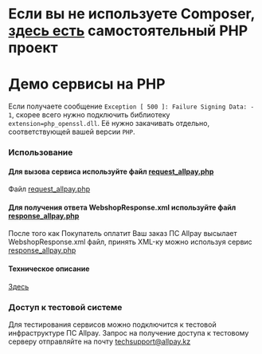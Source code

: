 # Если вы не используете Composer, [здесь есть](https://github.com/allpaykz/webshop-service-examples/tree/master/webshop-integration-php-demo) самостоятельный PHP проект 

# Демо сервисы на PHP

Если получаете сообщение `Exception [ 500 ]: Failure Signing Data: - 1`, скорее всего нужно подключить библиотеку `extension=php_openssl.dll`. Её нужно закачивать отдельно, соответствующей вашей версии `PHP`.

### Использование

#### Для вызова сервиса используйте файл [request_allpay.php](tests/request_allpay.php)

Файл [request_allpay.php](tests/request_allpay.php)

#### Для получения ответа WebshopResponse.xml используйте файл [response_allpay.php](tests/response_allpay.php)

После того как Покупатель оплатит Ваш заказ ПС Allpay высылает WebshopResponse.xml файл, принять XML-ку можно используя сервис [response_allpay.php](tests/response_allpay.php)

#### Техническое описание

[Здесь](https://github.com/allpaykz/documentation/tree/master/webshop-integration)

### Доступ к тестовой системе

Для тестирования сервисов можно подключится к тестовой инфраструктуре ПС Allpay. Запрос на получение доступа к тестовому серверу отправляйте на почту techsupport@allpay.kz
